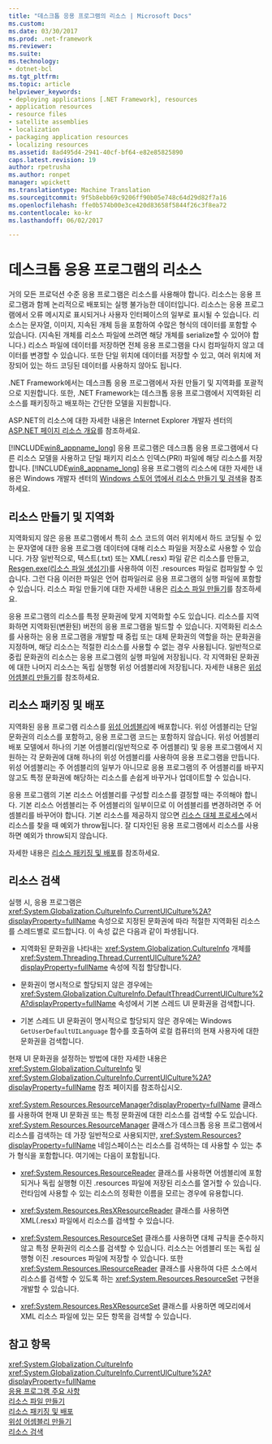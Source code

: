 ```yaml
---
title: "데스크톱 응용 프로그램의 리소스 | Microsoft Docs"
ms.custom: 
ms.date: 03/30/2017
ms.prod: .net-framework
ms.reviewer: 
ms.suite: 
ms.technology:
- dotnet-bcl
ms.tgt_pltfrm: 
ms.topic: article
helpviewer_keywords:
- deploying applications [.NET Framework], resources
- application resources
- resource files
- satellite assemblies
- localization
- packaging application resources
- localizing resources
ms.assetid: 8ad495d4-2941-40cf-bf64-e82e85825890
caps.latest.revision: 19
author: rpetrusha
ms.author: ronpet
manager: wpickett
ms.translationtype: Machine Translation
ms.sourcegitcommit: 9f5b8ebb69c9206ff90b05e748c64d29d82f7a16
ms.openlocfilehash: ffe0b574b00e3ce420d83658f5844f26c3f8ea72
ms.contentlocale: ko-kr
ms.lasthandoff: 06/02/2017

---
```

# <a name="resources-in-desktop-apps"></a>데스크톱 응용 프로그램의 리소스
거의 모든 프로덕션 수준 응용 프로그램은 리소스를 사용해야 합니다. 리소스는 응용 프로그램과 함께 논리적으로 배포되는 실행 불가능한 데이터입니다. 리소스는 응용 프로그램에서 오류 메시지로 표시되거나 사용자 인터페이스의 일부로 표시될 수 있습니다. 리소스는 문자열, 이미지, 지속된 개체 등을 포함하여 수많은 형식의 데이터를 포함할 수 있습니다. (지속된 개체를 리소스 파일에 쓰려면 해당 개체를 serialize할 수 있어야 합니다.) 리소스 파일에 데이터를 저장하면 전체 응용 프로그램을 다시 컴파일하지 않고 데이터를 변경할 수 있습니다. 또한 단일 위치에 데이터를 저장할 수 있고, 여러 위치에 저장되어 있는 하드 코딩된 데이터를 사용하지 않아도 됩니다.  
  
 .NET Framework에서는 데스크톱 응용 프로그램에서 자원 만들기 및 지역화를 포괄적으로 지원합니다. 또한, .NET Framework는 데스크톱 응용 프로그램에서 지역화된 리소스를 패키징하고 배포하는 간단한 모델을 지원합니다.  
  
 ASP.NET의 리소스에 대한 자세한 내용은 Internet Explorer 개발자 센터의 [ASP.NET 페이지 리소스 개요](http://msdn.microsoft.com/library/0936b3b2-9e6e-4abe-9c06-364efef9dbbd)를 참조하세요.  
  
 [!INCLUDE[win8_appname_long](../../../includes/win8-appname-long-md.md)] 응용 프로그램은 데스크톱 응용 프로그램에서 다른 리소스 모델을 사용하고 단일 패키지 리소스 인덱스(PRI) 파일에 해당 리소스를 저장합니다. [!INCLUDE[win8_appname_long](../../../includes/win8-appname-long-md.md)] 응용 프로그램의 리소스에 대한 자세한 내용은 Windows 개발자 센터의 [Windows 스토어 앱에서 리소스 만들기 및 검색](http://go.microsoft.com/fwlink/p/?LinkId=241674)을 참조하세요.  
  
## <a name="creating-and-localizing-resources"></a>리소스 만들기 및 지역화  
 지역화되지 않은 응용 프로그램에서 특히 소스 코드의 여러 위치에서 하드 코딩될 수 있는 문자열에 대한 응용 프로그램 데이터에 대해 리소스 파일을 저장소로 사용할 수 있습니다. 가장 일반적으로, 텍스트(.txt) 또는 XML(.resx) 파일 같은 리소스를 만들고, [Resgen.exe(리소스 파일 생성기)](../../../docs/framework/tools/resgen-exe-resource-file-generator.md)를 사용하여 이진 .resources 파일로 컴파일할 수 있습니다. 그런 다음 이러한 파일은 언어 컴파일러로 응용 프로그램의 실행 파일에 포함할 수 있습니다. 리소스 파일 만들기에 대한 자세한 내용은 [리소스 파일 만들기](../../../docs/framework/resources/creating-resource-files-for-desktop-apps.md)를 참조하세요.  
  
 응용 프로그램의 리소스를 특정 문화권에 맞게 지역화할 수도 있습니다. 리소스를 지역화하면 지역화된(변환된) 버전의 응용 프로그램을 빌드할 수 있습니다. 지역화된 리소스를 사용하는 응용 프로그램을 개발할 때 중립 또는 대체 문화권의 역할을 하는 문화권을 지정하며, 해당 리소스는 적절한 리소스를 사용할 수 없는 경우 사용됩니다. 일반적으로 중립 문화권의 리소스는 응용 프로그램의 실행 파일에 저장됩니다. 각 지역화된 문화권에 대한 나머지 리소스는 독립 실행형 위성 어셈블리에 저장됩니다. 자세한 내용은 [위성 어셈블리 만들기](../../../docs/framework/resources/creating-satellite-assemblies-for-desktop-apps.md)를 참조하세요.  
  
## <a name="packaging-and-deploying-resources"></a>리소스 패키징 및 배포  
 지역화된 응용 프로그램 리소스를 [위성 어셈블리](../../../docs/framework/resources/packaging-and-deploying-resources-in-desktop-apps.md)에 배포합니다. 위성 어셈블리는 단일 문화권의 리소스를 포함하고, 응용 프로그램 코드는 포함하지 않습니다. 위성 어셈블리 배포 모델에서 하나의 기본 어셈블리(일반적으로 주 어셈블리) 및 응용 프로그램에서 지원하는 각 문화권에 대해 하나의 위성 어셈블리를 사용하여 응용 프로그램을 만듭니다. 위성 어셈블리는 주 어셈블리의 일부가 아니므로 응용 프로그램의 주 어셈블리를 바꾸지 않고도 특정 문화권에 해당하는 리소스를 손쉽게 바꾸거나 업데이트할 수 있습니다.  
  
 응용 프로그램의 기본 리소스 어셈블리를 구성할 리소스를 결정할 때는 주의해야 합니다. 기본 리소스 어셈블리는 주 어셈블리의 일부이므로 이 어셈블리를 변경하려면 주 어셈블리를 바꾸어야 합니다. 기본 리소스를 제공하지 않으면 [리소스 대체 프로세스](../../../docs/framework/resources/packaging-and-deploying-resources-in-desktop-apps.md)에서 리소스를 찾을 때 예외가 throw됩니다. 잘 디자인된 응용 프로그램에서 리소스를 사용하면 예외가 throw되지 않습니다.  
  
 자세한 내용은 [리소스 패키징 및 배포](../../../docs/framework/resources/packaging-and-deploying-resources-in-desktop-apps.md)를 참조하세요.  
  
## <a name="retrieving-resources"></a>리소스 검색  
 실행 시, 응용 프로그램은 <xref:System.Globalization.CultureInfo.CurrentUICulture%2A?displayProperty=fullName> 속성으로 지정된 문화권에 따라 적절한 지역화된 리소스를 스레드별로 로드합니다. 이 속성 값은 다음과 같이 파생됩니다.  
  
-   지역화된 문화권을 나타내는 <xref:System.Globalization.CultureInfo> 개체를 <xref:System.Threading.Thread.CurrentUICulture%2A?displayProperty=fullName> 속성에 직접 할당합니다.  
  
-   문화권이 명시적으로 할당되지 않은 경우에는 <xref:System.Globalization.CultureInfo.DefaultThreadCurrentUICulture%2A?displayProperty=fullName> 속성에서 기본 스레드 UI 문화권을 검색합니다.  
  
-   기본 스레드 UI 문화권이 명시적으로 할당되지 않은 경우에는 Windows `GetUserDefaultUILanguage` 함수를 호출하여 로컬 컴퓨터의 현재 사용자에 대한 문화권을 검색합니다.  
  
 현재 UI 문화권을 설정하는 방법에 대한 자세한 내용은 <xref:System.Globalization.CultureInfo> 및 <xref:System.Globalization.CultureInfo.CurrentUICulture%2A?displayProperty=fullName> 참조 페이지를 참조하십시오.  
  
 <xref:System.Resources.ResourceManager?displayProperty=fullName> 클래스를 사용하여 현재 UI 문화권 또는 특정 문화권에 대한 리소스를 검색할 수도 있습니다. <xref:System.Resources.ResourceManager> 클래스가 데스크톱 응용 프로그램에서 리소스를 검색하는 데 가장 일반적으로 사용되지만, <xref:System.Resources?displayProperty=fullName> 네임스페이스는 리소스를 검색하는 데 사용할 수 있는 추가 형식을 포함합니다. 여기에는 다음이 포함됩니다.  
  
-   <xref:System.Resources.ResourceReader> 클래스를 사용하면 어셈블리에 포함되거나 독립 실행형 이진 .resources 파일에 저장된 리소스를 열거할 수 있습니다. 런타임에 사용할 수 있는 리소스의 정확한 이름을 모르는 경우에 유용합니다.  
  
-   <xref:System.Resources.ResXResourceReader> 클래스를 사용하면 XML(.resx) 파일에서 리소스를 검색할 수 있습니다.  
  
-   <xref:System.Resources.ResourceSet> 클래스를 사용하면 대체 규칙을 준수하지 않고 특정 문화권의 리소스를 검색할 수 있습니다. 리소스는 어셈블리 또는 독립 실행형 이진 .resources 파일에 저장할 수 있습니다. 또한 <xref:System.Resources.IResourceReader> 클래스를 사용하여 다른 소스에서 리소스를 검색할 수 있도록 하는 <xref:System.Resources.ResourceSet> 구현을 개발할 수 있습니다.  
  
-   <xref:System.Resources.ResXResourceSet> 클래스를 사용하면 메모리에서 XML 리소스 파일에 있는 모든 항목을 검색할 수 있습니다.  
  
## <a name="see-also"></a>참고 항목  
 <xref:System.Globalization.CultureInfo>   
 <xref:System.Globalization.CultureInfo.CurrentUICulture%2A?displayProperty=fullName>   
 [응용 프로그램 주요 사항](../../../docs/standard/application-essentials.md)   
 [리소스 파일 만들기](../../../docs/framework/resources/creating-resource-files-for-desktop-apps.md)   
 [리소스 패키징 및 배포](../../../docs/framework/resources/packaging-and-deploying-resources-in-desktop-apps.md)   
 [위성 어셈블리 만들기](../../../docs/framework/resources/creating-satellite-assemblies-for-desktop-apps.md)   
 [리소스 검색](../../../docs/framework/resources/retrieving-resources-in-desktop-apps.md)
